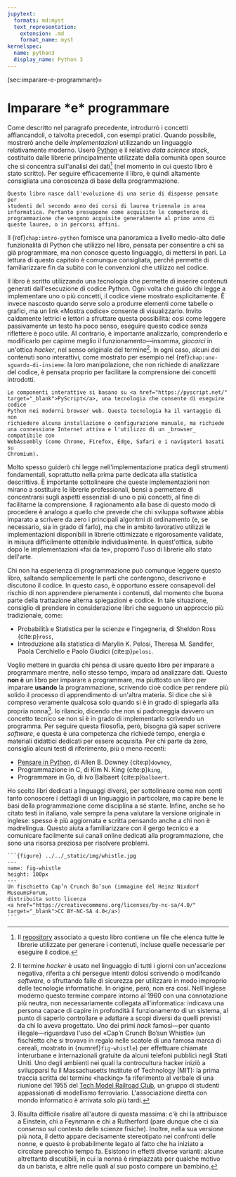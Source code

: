 ```yaml
---
jupytext:
  formats: md:myst
  text_representation:
    extension: .md
    format_name: myst
kernelspec:
  name: python3
  display_name: Python 3
---
```


(sec:imparare-e-programmare)=
# Imparare <span class="ast">\*</span>e<span class="ast">\*</span> programmare

Come descritto nel paragrafo precedente, introdurrò i concetti affiancandoli, o
talvolta precedoli, con esempi pratici. Quando possibile, mostrerò anche delle
_implementazioni_ utilizzando un linguaggio relativamente moderno. Userò <a
href="https://www.python.org" target="_blank">Python</a> e il relativo _data
science stack_, costituito dalle librerie principalmente utilizzate dalla
comunità open source che si concentra sull'analisi dei dati[^librerie] (nel
momento in cui questo libro è stato scritto). Per seguire efficacemente il
libro, è quindi altamente consigliata una conoscenza di base della
programmazione.
```{margin}
Questo libro nasce dall'evoluzione di una serie di dispense pensate per
studenti del secondo anno dei corsi di laurea triennale in area informatica. Pertanto presuppone come acquisite le competenze di programmazione che vengono acquisite generalmente al primo anno di queste lauree, o in percorsi affini.
```

Il {ref}`chap:intro-python` fornisce una panoramica a livello medio-alto delle
funzionalità di Python che utilizzo nel libro, pensata per consentire a chi sa
già programmare, ma non conosce questo linguaggio, di mettersi in pari. La
lettura di questo capitolo è comunque consigliata, perché permette di
familiarizzare fin da subito con le convenzioni che utilizzo nel codice.

Il libro è scritto utilizzando una tecnologia che permette di inserire
contenuti generati dall'esecuzione di codice Python. Ogni volta che guido chi
legge a implementare uno o più concetti, il codice viene mostrato
esplicitamente. È invece nascosto quando serve solo a produrre elementi come
tabelle o grafici, ma un link «Mostra codice» consente di visualizzarlo. Invito
caldamente lettrici e lettori a sfruttare questa possibilità: così come leggere
passivamente un testo ha poco senso, eseguire questo codice senza riflettere è
poco utile. Al contrario, è importante analizzarlo, comprenderlo e modificarlo
per capirne meglio il funzionamento&mdash;insomma, _giocarci_ in un'ottica
_hacker_, nel senso originale del termine[^hacker]. In ogni caso, alcuni dei
contenuti sono interattivi, come mostrato per esempio nel
{ref}`chap:uno-sguardo-di-insieme`: la loro manipolazione, che non richiede di
analizzare del codice, è pensata proprio per facilitare la comprensione dei
concetti introdotti.
```{margin}
Le componenti interattive si basano su <a href="https://pyscript.net/"
target="_blank">PyScript</a>, una tecnologia che consente di eseguire codice
Python nei moderni browser web. Questa tecnologia ha il vantaggio di non
richiedere alcuna installazione o configurazione manuale, ma richiede
una connessione Internet attiva e l'utilizzo di un _browser_ compatibile con
WebAssembly (come Chrome, Firefox, Edge, Safari e i navigatori basati su
Chromium).
```

Molto spesso guiderò chi legge nell'implementazione pratica degli strumenti
fondamentali, soprattutto nella prima parte dedicata alla statistica
descrittiva. È importante sottolineare che queste implementazioni non mirano a
sostituire le librerie professionali, bensì a permettere di concentrarsi sugli
aspetti essenziali di uno o più concetti, al fine di facilitarne
la comprensione. Il ragionamento alla base di questo modo di procedere è
analogo a quello che prevede che chi sviluppa software abbia imparato a
scrivere da zero i principali algoritmi di ordinamento (e, se necessario, sia
in grado di farlo), ma che in ambito lavorativo utilizzi le implementazioni
disponibili in librerie ottimizzate e rigorosamente validate, in misura
difficilmente ottenibile individualmente. In quest'ottica, subito dopo le
implementazioni  «fai da te», proporrò l'uso di librerie allo stato dell'arte.

Chi non ha esperienza di programmazione può comunque leggere questo libro,
saltando semplicemente le parti che contengono, descrivono e discutono il
codice. In questo caso, è opportuno essere consapevoli del rischio di non
apprendere pienamente i contenuti, dal momento che buona parte della
trattazione alterna spiegazioni e codice. In tale situazione, consiglio di
prendere in considerazione libri che seguono un approccio più tradizionale,
come:

- Probabilità e Statistica per le scienze e l'ingegneria, di Sheldon Ross
  {cite:p}`ross`,
- Introduzione alla statistica di Marylin K. Pelosi, Theresa M. Sandifer,
  Paola Cerchiello e Paolo Giudici {cite:p}`pelosi`.


Voglio mettere in guardia chi pensa di usare questo libro per imparare a
programmare mentre, nello stesso tempo, impara ad analizzare dati. Questo
__non è__ un libro per imparare a programmare, ma piuttosto un libro per
imparare __usando__ la programmazione, scrivendo cioè codice per rendere più
solido il processo di apprendimento di un'altra materia. Si dice che si è
compreso veramente qualcosa solo quando si è in grado di spiegarla alla
propria nonna[^cite-granny]. Io rilancio, dicendo che non si padroneggia
davvero un concetto tecnico se non si è in grado di implementarlo scrivendo un
programma. Per seguire questa filosofia, però, bisogna già saper scrivere
_software_, e questa è una competenza che richiede tempo, energia e materiali
didattici dedicati per essere acquisita. Per chi parte da zero, consiglio
alcuni testi di riferimento, più o meno recenti:

- <a href="/sds/short/thinkpython-it" target="_blank">Pensare in Python</a>, di
  Allen B. Downey {cite:p}`downey`,
- Programmazione in C, di Kim N. King {cite:p}`king`,
- Programmare in Go, di Ivo Balbaert {cite:p}`balbaert`.

Ho scelto libri dedicati a linguaggi diversi, per sottolineare come non conti
tanto conoscere i dettagli di un linguaggio in particolare, ma capire bene le
basi della programmazione come disciplina a sé stante. Infine, anche se ho
citato testi in italiano, vale sempre la pena valutare la versione originale in
inglese: spesso è più aggiornata e scritta pensando anche a chi non è
madrelingua. Questo aiuta a familiarizzare con il gergo tecnico e a comunicare
facilmente sui canali online dedicati alla programmazione, che sono una risorsa
preziosa per risolvere problemi.


````{margin}
```{figure} ../../_static/img/whistle.jpg
---
name: fig-whistle
height: 100px
---
Un fischietto Cap’n Crunch Bo’sun (immagine del Heinz Nixdorf MuseumsForum,
distribuita sotto licenza
<a href="https://creativecommons.org/licenses/by-nc-sa/4.0/"
target="_blank">CC BY-NC-SA 4.0</a>)
```
````

[^librerie]: Il <a href="https://github.com/dariomalchiodi/sds" target="_blank">repository</a>
associato a questo libro contiene un file che elenca tutte le librerie
utilizzate per generare i contenuti, incluse quelle necessarie per eseguire il
codice.

[^hacker]: Il termine _hacker_ è usato nel linguaggio di tutti i giorni con
un'accezione negativa, riferita a chi persegue intenti dolosi scrivendo o
modifcando _software_, o sfruttando falle di sicurezza per utilizzare in modo
improprio delle tecnologie informatiche. In origine, però, non era così.
Nell'inglese moderno questo termine compare intorno al 1960 con una
connotazione più neutra, non necessariamente collegata all'informatica:
indicava una persona capace di capire in profondità il funzionamento di un
sistema, al punto di saperlo controllare e adattare a scopi diversi da quelli
previsti da chi lo aveva progettato. Uno dei primi _hack_ famosi&mdash;per
quanto illegale&mdash;riguardava l'uso del «Cap’n Crunch Bo’sun Whistle» (un
fischietto che si trovava in regalo nelle scatole di una famosa marca di
cereali, mostrato in {numref}`fig-whistle`) per effettuare chiamate interurbane
e internazionali gratuite da alcuni telefoni pubblici negli Stati Uniti. Uno
degli ambienti nei quali la controcultura hacker iniziò a svilupparsi fu il
Massachusetts Institute of Technology (MIT): la prima traccia scritta del
termine «hacking» fa riferimento al verbale di una riunione del 1955 del <a
href="http://tmrc.mit.edu/" target="_blank">Tech Model Railroad Club</a>, un
gruppo di studenti appassionati di modellismo ferroviario. L'associazione
diretta con mondo informatico è arrivata solo più tardi.

[^cite-granny]: Risulta difficile risalire all'autore di questa massima: c'è
chi la attribuisce a Einstein, chi a Feynmann e chi a Rutherford (pare dunque
che ci sia consenso sul contesto delle scienze fisiche). Inoltre, nella sua
versione più nota, il detto appare decisamente stereotipato nei confronti delle
nonne, e questo è probabilmente legato al fatto che ha iniziato a circolare
parecchio tempo fa. Esistono in effetti diverse varianti: alcune altrettanto
discutibili, in cui la nonna è rimpiazzata per qualche motivo da un barista, e
altre nelle quali al suo posto compare un bambino.
